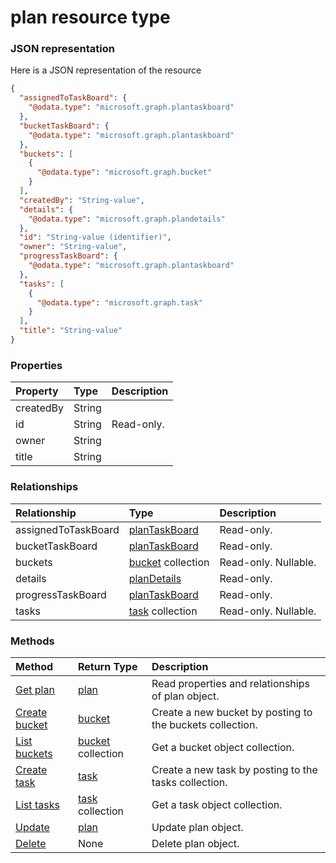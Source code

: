# plan resource type



### JSON representation

Here is a JSON representation of the resource

<!-- {
  "blockType": "resource",
  "optionalProperties": [
    "assignedToTaskBoard",
    "bucketTaskBoard",
    "buckets",
    "details",
    "progressTaskBoard",
    "tasks"
  ],
  "@odata.type": "microsoft.graph.plan"
}-->

```json
{
  "assignedToTaskBoard": {
    "@odata.type": "microsoft.graph.plantaskboard"
  },
  "bucketTaskBoard": {
    "@odata.type": "microsoft.graph.plantaskboard"
  },
  "buckets": [
    {
      "@odata.type": "microsoft.graph.bucket"
    }
  ],
  "createdBy": "String-value",
  "details": {
    "@odata.type": "microsoft.graph.plandetails"
  },
  "id": "String-value (identifier)",
  "owner": "String-value",
  "progressTaskBoard": {
    "@odata.type": "microsoft.graph.plantaskboard"
  },
  "tasks": [
    {
      "@odata.type": "microsoft.graph.task"
    }
  ],
  "title": "String-value"
}

```
### Properties
| Property	   | Type	|Description|
|:---------------|:--------|:----------|
|createdBy|String||
|id|String| Read-only.|
|owner|String||
|title|String||

### Relationships
| Relationship | Type	|Description|
|:---------------|:--------|:----------|
|assignedToTaskBoard|[planTaskBoard](plantaskboard.md)| Read-only.|
|bucketTaskBoard|[planTaskBoard](plantaskboard.md)| Read-only.|
|buckets|[bucket](bucket.md) collection| Read-only. Nullable.|
|details|[planDetails](plandetails.md)| Read-only.|
|progressTaskBoard|[planTaskBoard](plantaskboard.md)| Read-only.|
|tasks|[task](task.md) collection| Read-only. Nullable.|

### Methods

| Method		   | Return Type	|Description|
|:---------------|:--------|:----------|
|[Get plan](../api/plan_get.md) | [plan](plan.md) |Read properties and relationships of plan object.|
|[Create bucket](../api/plan_post_buckets.md) |[bucket](bucket.md)| Create a new bucket by posting to the buckets collection.|
|[List buckets](../api/plan_list_buckets.md) |[bucket](bucket.md) collection| Get a bucket object collection.|
|[Create task](../api/plan_post_tasks.md) |[task](task.md)| Create a new task by posting to the tasks collection.|
|[List tasks](../api/plan_list_tasks.md) |[task](task.md) collection| Get a task object collection.|
|[Update](../api/plan_update.md) | [plan](plan.md)	|Update plan object. |
|[Delete](../api/plan_delete.md) | None |Delete plan object. |

<!-- uuid: 8fcb5dbc-d5aa-4681-8e31-b001d5168d79
2015-10-25 14:57:30 UTC -->
<!-- {
  "type": "#page.annotation",
  "description": "plan resource",
  "keywords": "",
  "section": "documentation",
  "tocPath": ""
}-->